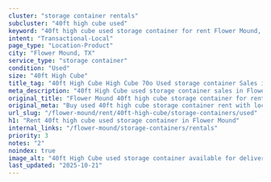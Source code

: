 ```yaml
---
cluster: "storage container rentals"
subcluster: "40ft high cube used"
keyword: "40ft high cube used storage container for rent Flower Mound, TX"
intent: "Transactional-Local"
page_type: "Location-Product"
city: "Flower Mound, TX"
service_type: "storage container"
condition: "Used"
size: "40ft High Cube"
title_tag: "40ft High Cube High Cube 70o Used storage container Sales in Flower Mound | LC Container"
meta_description: "40ft High Cube used storage container sales in Flower Mound. High cube containers with extra height. Fast delivery, competitive pricing. Serving storage containers area. Quote ID: 4N9. Call (214) 524-4168 for your free quote today."
original_title: "Flower Mound 40ft high cube storage container for rent | LC"
original_meta: "Buy used 40ft high cube storage container rent with local delivery in Flower Mound, TX. LC Container — local Since 2003. Request a fast quote today."
url_slug: "/flower-mound/rent/40ft-high-cube/storage-containers/used"
h1: "Rent 40ft high cube used storage container in Flower Mound"
internal_links: "/flower-mound/storage-containers/rentals"
priority: 3
notes: "2"
noindex: true
image_alt: "40ft High Cube used storage container available for delivery in Flower Mound"
last_updated: "2025-10-21"
---
```


<!-- TODO: Add unique city/inventory copy, images, and internal links here. -->
